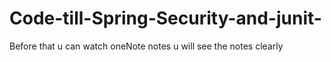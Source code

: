 # Code-till-Spring-Security-and-junit-
Before that u can watch oneNote notes u will see the notes clearly 
